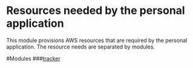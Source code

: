 # Resources needed by the personal application

This module provisions AWS resources that are required by the personal application.
The resource needs are separated by modules.

#Modules
###[tracker](./tracker/README.md)

